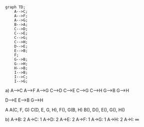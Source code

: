 
```mermaid
graph TD;
	A-->C;
	A-->F;
	A-->G;
	B-->A;
	C-->D;
	C-->E;
	C-->G;
	C-->H;
	D-->E;
	E-->B;
	F;
	G-->B;
	G-->H;
	H-->B;
	I-->B;
	I-->C;
	I-->G;	
```


a)
A-->C
A-->F
A-->G
C-->D
C-->E
C-->G
C-->H
G-->B
G-->H

D-->E
E-->B
G-->H


A
A(C, F, G)
C(D, E, G, H), F(), G(B, H)
B(), D(), E(), G(), H() 





b)
A->B: 2
A->C: 1
A->D: 2
A->E: 2
A->F: 1
A->G: 1
A->H: 2
A->I: $\infty$


